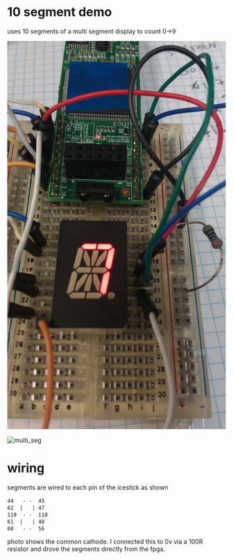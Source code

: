 # 10 segment demo

uses 10 segments of a multi segment display to count 0->9

![seg_wiring](seg_wiring.jpg)

![multi_seg](multi_seg.jpg)

# wiring

segments are wired to each pin of the icestick as shown

    44   - -  45
    62  |   | 47
    119  - -  118
    61  |   | 48
    60   - -  56
    
photo shows the common cathode. I connected this to 0v via a 100R resistor and
drove the segments directly from the fpga.
